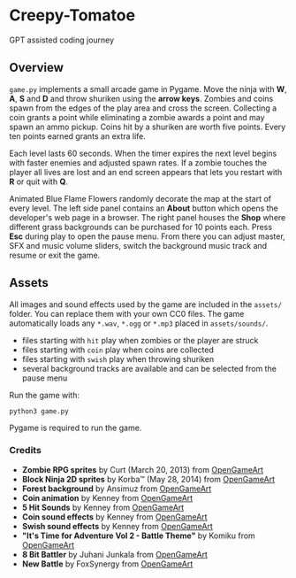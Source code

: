 # Creepy-Tomatoe

GPT assisted coding journey

## Overview

`game.py` implements a small arcade game in Pygame. Move the ninja with **W**, **A**, **S** and **D** and throw shuriken using the **arrow keys**. Zombies and coins spawn from the edges of the play area and cross the screen. Collecting a coin grants a point while eliminating a zombie awards a point and may spawn an ammo pickup. Coins hit by a shuriken are worth five points. Every ten points earned grants an extra life.

Each level lasts 60 seconds. When the timer expires the next level begins with faster enemies and adjusted spawn rates. If a zombie touches the player all lives are lost and an end screen appears that lets you restart with **R** or quit with **Q**.

Animated Blue Flame Flowers randomly decorate the map at the start of every level. The left side panel contains an **About** button which opens the developer's web page in a browser. The right panel houses the **Shop** where different grass backgrounds can be purchased for 10 points each. Press **Esc** during play to open the pause menu. From there you can adjust master, SFX and music volume sliders, switch the background music track and resume or exit the game.

## Assets

All images and sound effects used by the game are included in the `assets/` folder. You can replace them with your own CC0 files. The game automatically loads any `*.wav`, `*.ogg` or `*.mp3` placed in `assets/sounds/`.

- files starting with `hit` play when zombies or the player are struck
- files starting with `coin` play when coins are collected
- files starting with `swish` play when throwing shuriken
- several background tracks are available and can be selected from the pause menu

Run the game with:

```
python3 game.py
```

Pygame is required to run the game.

### Credits

 - **Zombie RPG sprites** by Curt (March 20, 2013) from [OpenGameArt](https://opengameart.org)
 - **Block Ninja 2D sprites** by Korba™ (May 28, 2014) from [OpenGameArt](https://opengameart.org)
 - **Forest background** by Ansimuz from [OpenGameArt](https://opengameart.org)
 - **Coin animation** by Kenney from [OpenGameArt](https://opengameart.org)
 - **5 Hit Sounds** by Kenney from [OpenGameArt](https://opengameart.org)
 - **Coin sound effects** by Kenney from [OpenGameArt](https://opengameart.org)
 - **Swish sound effects** by Kenney from [OpenGameArt](https://opengameart.org)
 - **"It's Time for Adventure Vol 2 - Battle Theme"** by Komiku from [OpenGameArt](https://opengameart.org)
 - **8 Bit Battler** by Juhani Junkala from [OpenGameArt](https://opengameart.org)
 - **New Battle** by FoxSynergy from [OpenGameArt](https://opengameart.org)
